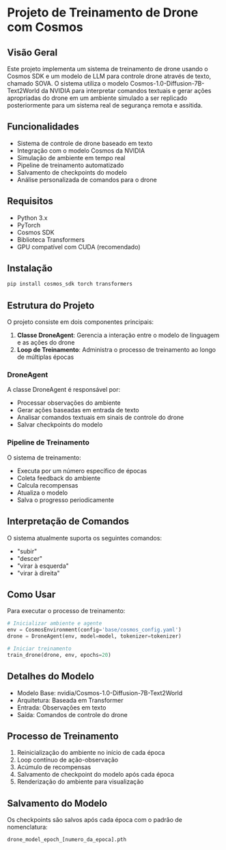 # Projeto de Treinamento de Drone com Cosmos

## Visão Geral
Este projeto implementa um sistema de treinamento de drone usando o Cosmos SDK e um modelo de LLM para controle drone através de texto, chamado SOVA. O sistema utiliza o modelo Cosmos-1.0-Diffusion-7B-Text2World da NVIDIA para interpretar comandos textuais e gerar ações apropriadas do drone em um ambiente simulado a ser replicado posteriormente para um sistema real de segurança remota e assitida.

## Funcionalidades
- Sistema de controle de drone baseado em texto
- Integração com o modelo Cosmos da NVIDIA
- Simulação de ambiente em tempo real
- Pipeline de treinamento automatizado
- Salvamento de checkpoints do modelo
- Análise personalizada de comandos para o drone

## Requisitos
- Python 3.x
- PyTorch
- Cosmos SDK
- Biblioteca Transformers
- GPU compatível com CUDA (recomendado)

## Instalação
```bash
pip install cosmos_sdk torch transformers
```

## Estrutura do Projeto
O projeto consiste em dois componentes principais:
1. **Classe DroneAgent**: Gerencia a interação entre o modelo de linguagem e as ações do drone
2. **Loop de Treinamento**: Administra o processo de treinamento ao longo de múltiplas épocas

### DroneAgent
A classe DroneAgent é responsável por:
- Processar observações do ambiente
- Gerar ações baseadas em entrada de texto
- Analisar comandos textuais em sinais de controle do drone
- Salvar checkpoints do modelo

### Pipeline de Treinamento
O sistema de treinamento:
- Executa por um número específico de épocas
- Coleta feedback do ambiente
- Calcula recompensas
- Atualiza o modelo
- Salva o progresso periodicamente

## Interpretação de Comandos
O sistema atualmente suporta os seguintes comandos:
- "subir"
- "descer"
- "virar à esquerda"
- "virar à direita"

## Como Usar
Para executar o processo de treinamento:

```python
# Inicializar ambiente e agente
env = CosmosEnvironment(config='base/cosmos_config.yaml')
drone = DroneAgent(env, model=model, tokenizer=tokenizer)

# Iniciar treinamento
train_drone(drone, env, epochs=20)
```

## Detalhes do Modelo
- Modelo Base: nvidia/Cosmos-1.0-Diffusion-7B-Text2World
- Arquitetura: Baseada em Transformer
- Entrada: Observações em texto
- Saída: Comandos de controle do drone

## Processo de Treinamento
1. Reinicialização do ambiente no início de cada época
2. Loop contínuo de ação-observação
3. Acúmulo de recompensas
4. Salvamento de checkpoint do modelo após cada época
5. Renderização do ambiente para visualização

## Salvamento do Modelo
Os checkpoints são salvos após cada época com o padrão de nomenclatura:
```
drone_model_epoch_[numero_da_epoca].pth
```
